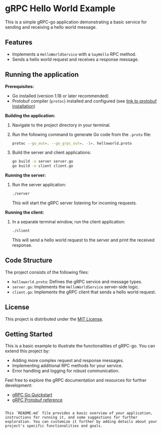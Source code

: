 # gRPC Hello World Example

This is a simple gRPC-go application demonstrating a basic service for sending and receiving a hello world message.

## Features

* Implements a `HelloWorldService` with a `SayHello` RPC method.
* Sends a hello world request and receives a response message.

## Running the application

**Prerequisites:**

* Go installed (version 1.18 or later recommended)
* Protobuf compiler (`protoc`) installed and configured (see [link to protobuf installation](https://grpc.io/docs/languages/go/quickstart/))

**Building the application:**

1. Navigate to the project directory in your terminal.
2. Run the following command to generate Go code from the `.proto` file:

   ```bash
   protoc --go_out=. --go_grpc_out=. -I=. helloworld.proto
   ```

3. Build the server and client applications:

   ```bash
   go build -o server server.go
   go build -o client client.go
   ```

**Running the server:**

1. Run the server application:

   ```bash
   ./server
   ```

   This will start the gRPC server listening for incoming requests.

**Running the client:**

1. In a separate terminal window, run the client application:

   ```bash
   ./client
   ```

   This will send a hello world request to the server and print the received response.

## Code Structure

The project consists of the following files:

* `helloworld.proto`: Defines the gRPC service and message types.
* `server.go`: Implements the `HelloWorldService` server-side logic.
* `client.go`: Implements the gRPC client that sends a hello world request.

## License

This project is distributed under the [MIT License](https://opensource.org/licenses/MIT).

## Getting Started

This is a basic example to illustrate the functionalities of gRPC-go. You can extend this project by:

* Adding more complex request and response messages.
* Implementing additional RPC methods for your service.
* Error handling and logging for robust communication.

Feel free to explore the gRPC documentation and resources for further development:

* [gRPC Go Quickstart](https://grpc.io/docs/languages/go/quickstart/)
* [gRPC Protobuf reference](https://developers.google.com/protocol-buffers/docs/reference/grpc/go-generated)
```

This `README.md` file provides a basic overview of your application, instructions for running it, and some suggestions for further exploration. You can customize it further by adding details about your project's specific functionalities and goals.